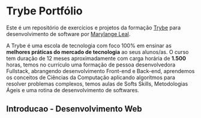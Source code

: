 # Trybe Portfólio
Este é um repositório de exercícios e projetos da formação [Trybe](https://www.betrybe.com/) para desenvolvimento de software por [Marylange Leal](https://www.linkedin.com/in/maryssleal/).

A Trybe é uma escola de tecnologia com foco 100% em ensinar as __melhores práticas do mercado de tecnologia__ ao seus alunos/as.
O curso tem duração de 12 meses aproximadamente com carga horária de __1.500__ horas, temos no currículo uma formação de pessoa desenvolvedora Fullstack, abrangendo desenvolvimento Front-end e Back-end, aprendemos os conceitos de Ciências da Computação aplicando algorítmos para resolver problemas complexos, temos aulas de Softs Skills, Metodologias Ágeis e uma rotina de desenvolvimento de softwares.

## Introducao - Desenvolvimento Web
